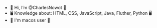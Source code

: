 - 👋 Hi, I’m @CharlesNowot 👋
- 🖥 Knowledge about: HTML, CSS, JavaScript, Java, Fluther, Python 🖥
- 👤 I'm macos user 👤
